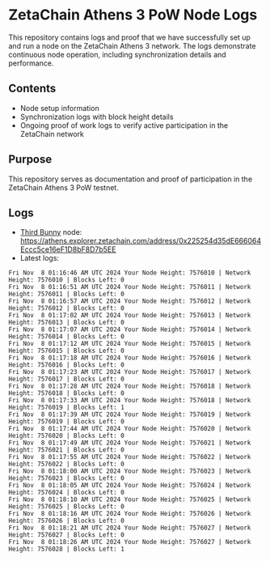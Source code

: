 # ZetaChain Athens 3 PoW Node Logs
This repository contains logs and proof that we have successfully set up and run a node on the ZetaChain Athens 3 network. The logs demonstrate continuous node operation, including synchronization details and performance.

## Contents
- Node setup information
- Synchronization logs with block height details
- Ongoing proof of work logs to verify active participation in the ZetaChain network

## Purpose
This repository serves as documentation and proof of participation in the ZetaChain Athens 3 PoW testnet.

## Logs

- [Third Bunny](https://thirdbunny.xyz/) node: https://athens.explorer.zetachain.com/address/0x225254d35dE666064Eccc5ce16eF1D8bF8D7b5EE
- Latest logs:
```
Fri Nov  8 01:16:46 AM UTC 2024 Your Node Height: 7576010 | Network Height: 7576010 | Blocks Left: 0
Fri Nov  8 01:16:51 AM UTC 2024 Your Node Height: 7576011 | Network Height: 7576011 | Blocks Left: 0
Fri Nov  8 01:16:57 AM UTC 2024 Your Node Height: 7576012 | Network Height: 7576012 | Blocks Left: 0
Fri Nov  8 01:17:02 AM UTC 2024 Your Node Height: 7576013 | Network Height: 7576013 | Blocks Left: 0
Fri Nov  8 01:17:07 AM UTC 2024 Your Node Height: 7576014 | Network Height: 7576014 | Blocks Left: 0
Fri Nov  8 01:17:12 AM UTC 2024 Your Node Height: 7576015 | Network Height: 7576015 | Blocks Left: 0
Fri Nov  8 01:17:18 AM UTC 2024 Your Node Height: 7576016 | Network Height: 7576016 | Blocks Left: 0
Fri Nov  8 01:17:23 AM UTC 2024 Your Node Height: 7576017 | Network Height: 7576017 | Blocks Left: 0
Fri Nov  8 01:17:28 AM UTC 2024 Your Node Height: 7576018 | Network Height: 7576018 | Blocks Left: 0
Fri Nov  8 01:17:33 AM UTC 2024 Your Node Height: 7576018 | Network Height: 7576019 | Blocks Left: 1
Fri Nov  8 01:17:39 AM UTC 2024 Your Node Height: 7576019 | Network Height: 7576019 | Blocks Left: 0
Fri Nov  8 01:17:44 AM UTC 2024 Your Node Height: 7576020 | Network Height: 7576020 | Blocks Left: 0
Fri Nov  8 01:17:49 AM UTC 2024 Your Node Height: 7576021 | Network Height: 7576021 | Blocks Left: 0
Fri Nov  8 01:17:55 AM UTC 2024 Your Node Height: 7576022 | Network Height: 7576022 | Blocks Left: 0
Fri Nov  8 01:18:00 AM UTC 2024 Your Node Height: 7576023 | Network Height: 7576023 | Blocks Left: 0
Fri Nov  8 01:18:05 AM UTC 2024 Your Node Height: 7576024 | Network Height: 7576024 | Blocks Left: 0
Fri Nov  8 01:18:10 AM UTC 2024 Your Node Height: 7576025 | Network Height: 7576025 | Blocks Left: 0
Fri Nov  8 01:18:16 AM UTC 2024 Your Node Height: 7576026 | Network Height: 7576026 | Blocks Left: 0
Fri Nov  8 01:18:21 AM UTC 2024 Your Node Height: 7576027 | Network Height: 7576027 | Blocks Left: 0
Fri Nov  8 01:18:26 AM UTC 2024 Your Node Height: 7576027 | Network Height: 7576028 | Blocks Left: 1
```

